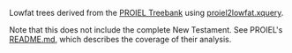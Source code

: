 Lowfat trees derived from the [PROIEL Treebank](https://github.com/proiel/proiel-treebank) using [proiel2lowfat.xquery]( https://github.com/biblicalhumanities/greek-new-testament/blob/master/syntax-trees/xquery/proiel2lowfat.xquery).

Note that this does not include the complete New Testament.  See PROIEL's [README.md](https://github.com/proiel/proiel-treebank/blob/master/README.md), which describes the coverage of their analysis.
